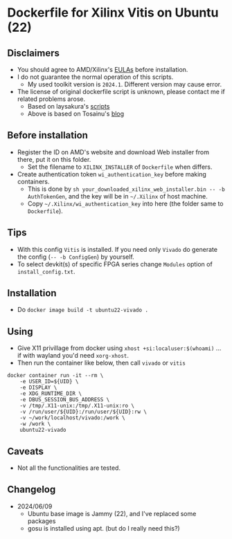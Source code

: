 # Dockerfile for Xilinx Vitis on Ubuntu (22)

## Disclaimers
- You should agree to AMD/Xilinx's [EULAs](https://docs.amd.com/r/en-US/ug973-vivado-release-notes-install-license/Running-the-Installer) before installation.
- I do not guarantee the normal operation of this scripts.
  - My used toolkit version is `2024.1`. Different version may cause error.
- The license of original dockerfile script is unknown, please contact me if related problems arose.
  - Based on laysakura's [scripts](https://github.com/laysakura/docker-ubuntu-vivado)
  - Above is based on Tosainu's [blog](https://blog.myon.info/entry/2018/09/15/install-xilinx-tools-into-docker-container/)

## Before installation
- Register the ID on AMD's website and download Web installer from there, put it on this folder.
  - Set the filename to `XILINX_INSTALLER` of `Dockerfile` when differs.
- Create authentication token `wi_authentication_key` before making containers.
  - This is done by `sh your_downloaded_xilinx_web_installer.bin -- -b AuthTokenGen`, and the key will be in `~/.Xilinx` of host machine.
  - Copy `~/.Xilinx/wi_authentication_key` into here (the folder same to `Dockerfile`).

## Tips
- With this config `Vitis` is installed. If you need only `Vivado` do generate the config (`-- -b ConfigGen`) by yourself.
- To select devkit(s) of specific FPGA series change `Modules` option of `install_config.txt`.

## Installation
- Do `docker image build -t ubuntu22-vivado .`

## Using
- Give X11 privillage from docker using `xhost +si:localuser:$(whoami)` ... if with wayland you'd need `xorg-xhost`.
- Then run the container like below, then call `vivado` or `vitis`

```
docker container run -it --rm \
    -e USER_ID=${UID} \
    -e DISPLAY \
    -e XDG_RUNTIME_DIR \
    -e DBUS_SESSION_BUS_ADDRESS \
    -v /tmp/.X11-unix:/tmp/.X11-unix:ro \
    -v /run/user/${UID}:/run/user/${UID}:rw \
    -v ~/work/localhost/vivado:/work \
    -w /work \
    ubuntu22-vivado
```

## Caveats
- Not all the functionalities are tested.

## Changelog
- 2024/06/09
  - Ubuntu base image is Jammy (22), and I've replaced some packages
  - gosu is installed using apt. (but do I really need this?)
